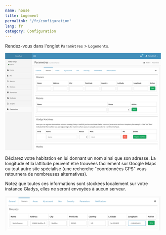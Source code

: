 ```yaml
---
name: house
title: Logement
permalink: "/fr/configuration"
lang: fr
category: Configuration
---
```


Rendez-vous dans l'onglet `Paramètres` > `Logements`.

<img alt="Gladys house" src="/assets/image/configuration/house-1.png" class="img-responsive"/>

Déclarez votre habitation en lui donnant un nom ainsi que son adresse. La longitude et la lattitude peuvent être trouvées facilement sur Google Maps ou tout autre site spécialisé (une recherche "coordonnées GPS" vous retournera de nombreuses alternatives).

Notez que toutes ces informations sont stockées localement sur votre instance Gladys, elles ne seront envoyées à aucun serveur.

<img alt="Gladys house" src="/assets/image/configuration/house-2.png" class="img-responsive"/>
